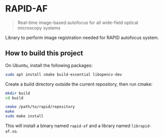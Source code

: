 # RAPID-AF
> Real-time image-based autofocus for all wide-field optical microscopy systems

Library to perform image registration needed for RAPID autofocus system.

## How to build this project
On Ubuntu, install the following packages:
```bash
sudo apt install cmake build-essential libopencv-dev
```

Create a build directory outside the current repository, then run cmake:
```bash
mkdir build
cd build

cmake /path/to/rapid/repository
make
sudo make install
```

This will install a binary named `rapid-af` and a library named `librapid-af.so`.
